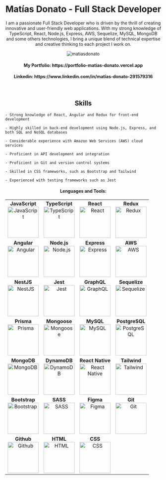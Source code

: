 <h1 align="center">Matías Donato - Full Stack Developer</h1>

<p align="center">I am a passionate Full Stack Developer who is driven by the thrill of creating innovative and user-friendly web applications. With my strong knowledge of TypeScript, React, Node.js, Express, AWS, Sequelize, MySQL, MongoDB and some others technologies, I bring a unique blend of technical expertise and creative thinking to each project I work on.</p>



<div align="center">
  <div>
    <img src="https://komarev.com/ghpvc/?username=matiasdonato&label=Profile%20views&color=0e75b6&style=flat" alt="matiasdonato" />
  </div>
  <h4>My Portfolio: https://portfolio-matias-donato.vercel.app</h4>
  <h4>Linkedin: https://www.linkedin.com/in/matias-donato-291579316</h4>
</div>

&nbsp;
<h2 align="center">Skills</h2>
<div>
  
    - Strong knowledge of React, Angular and Redux for front-end development
    
    - Highly skilled in back-end development using Node.js, Express, and both SQL and NoSQL databases

    - Considerable experience with Amazon Web Services (AWS) cloud services
    
    - Proficient in API development and integration
    
    - Proficient in Git and version control systems
    
    - Skilled in CSS frameworks, such as Bootstrap and Tailwind
    
    - Experienced with testing frameworks such as Jest
</div>
  <div align="center">
    <h4>Lenguages and Tools:</h4>
    <table>
  <tr>
    <td align="center">
      <strong>JavaScript</strong><br>
      <img src="https://upload.wikimedia.org/wikipedia/commons/6/6a/JavaScript-logo.png" alt="JavaScript" height="100">
    </td>
    <td align="center">
      <strong>TypeScript</strong><br>
      <img src="https://i.imgur.com/1HHf9jP.png" alt="TypeScript" height="100">
    </td>
    <td align="center">
      <strong>React</strong><br>
      <img src="https://i.imgur.com/D41MkqP.png" alt="React" height="100">
    </td>
    <td align="center">
      <strong>Redux</strong><br>
      <img src="https://i.imgur.com/3dN5nK9.png" alt="Redux" height="100">
    </td>
  </tr>
  <tr>
    <td align="center">
      <strong>Angular</strong><br>
      <img src="https://i.imgur.com/d4otZtK.png" alt="Angular" height="100">
    </td>
    <td align="center">
      <strong>Node.js</strong><br>
      <img src="https://i.imgur.com/PSjRtY1.png" alt="Node.js" height="100">
    </td>
    <td align="center">
      <strong>Express</strong><br>
      <img src="https://i.imgur.com/kVdB7Z2.png" alt="Express" height="100">
    </td>
    <td align="center">
      <strong>AWS</strong><br>
      <img src="https://i.imgur.com/2AW6MjO.png" alt="AWS" height="100">
    </td>
  </tr>
  <tr>
    <td align="center">
      <strong>NestJS</strong><br>
      <img src="https://i.imgur.com/6FZ2EE2.png" alt="NestJS" height="100">
    </td>
    <td align="center">
      <strong>Jest</strong><br>
      <img src="https://i.imgur.com/ixcJv3f.png" alt="Jest" height="100">
    </td>
    <td align="center">
      <strong>GraphQL</strong><br>
      <img src="https://i.imgur.com/L1E7QoL.png" alt="GraphQL" height="100">
    </td>
    <td align="center">
      <strong>Sequelize</strong><br>
      <img src="https://i.imgur.com/bkC0BPU.png" alt="Sequelize" height="100">
    </td>
  </tr>
  <tr>
    <td align="center">
      <strong>Prisma</strong><br>
      <img src="https://i.imgur.com/WUn8zBO.png" alt="Prisma" height="100">
    </td>
    <td align="center">
      <strong>Mongoose</strong><br>
      <img src="https://i.imgur.com/Q8tZQSy.png" alt="Mongoose" height="100">
    </td>
    <td align="center">
      <strong>MySQL</strong><br>
      <img src="https://i.imgur.com/9ACqiv9.png" alt="MySQL" height="100">
    </td>
    <td align="center">
      <strong>PostgreSQL</strong><br>
      <img src="https://i.imgur.com/mv7BfLm.png" alt="PostgreSQL" height="100">
    </td>
  </tr>
  <tr>
    <td align="center">
      <strong>MongoDB</strong><br>
      <img src="https://i.imgur.com/cvg8P1C.png" alt="MongoDB" height="100">
    </td>
    <td align="center">
      <strong>DynamoDB</strong><br>
      <img src="https://i.imgur.com/rUcGZVz.png" alt="DynamoDB" height="100">
    </td>
    <td align="center">
      <strong>React Native</strong><br>
      <img src="https://i.imgur.com/GPESwlB.png" alt="React Native" height="100">
    </td>
    <td align="center">
      <strong>Tailwind</strong><br>
      <img src="https://i.imgur.com/v6dZGoo.png" alt="Tailwind" height="100">
    </td>
  </tr>
  <tr>
    <td align="center">
      <strong>Bootstrap</strong><br>
      <img src="https://i.imgur.com/t6cRehP.png" alt="Bootstrap" height="100">
    </td>
    <td align="center">
      <strong>SASS</strong><br>
      <img src="https://i.imgur.com/xBzP3F3.png" alt="SASS" height="100">
    </td>
    <td align="center">
      <strong>Figma</strong><br>
      <img src="https://i.imgur.com/LmvIKfM.png" alt="Figma" height="100">
    </td>
    <td align="center">
      <strong>Git</strong><br>
      <img src="https://i.imgur.com/7Rk1kxj.png" alt="Git" height="100">
    </td>
  </tr>
  <tr>
    <td align="center">
      <strong>Github</strong><br>
      <img src="https://i.imgur.com/AlNS7m6.png" alt="Github" height="100">
    </td>
    <td align="center">
      <strong>HTML</strong><br>
      <img src="https://i.imgur.com/Dr6z6yy.png" alt="HTML" height="100">
    </td>
    <td align="center">
      <strong>CSS</strong><br>
      <img src="https://i.imgur.com/R3qUMDJ.png" alt="CSS" height="100">
    </td>
    <td align="center">
      <!-- Leaving the last cell empty as per your request -->
    </td>
  </tr>
</table>
</div>



